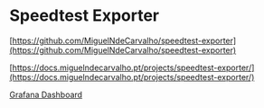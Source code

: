# Speedtest Exporter

[https://github.com/MiguelNdeCarvalho/speedtest-exporter](https://github.com/MiguelNdeCarvalho/speedtest-exporter)

[https://docs.miguelndecarvalho.pt/projects/speedtest-exporter/](https://docs.miguelndecarvalho.pt/projects/speedtest-exporter/)

[Grafana Dashboard](https://grafana.com/grafana/dashboards/13665)
